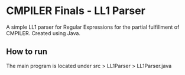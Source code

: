 # CMPILER Finals - LL1 Parser
A simple LL1 parser for Regular Expressions for the partial fulfillment of CMPILER. Created using Java.

## How to run
The main program is located under src > LL1Parser > LL1Parser.java